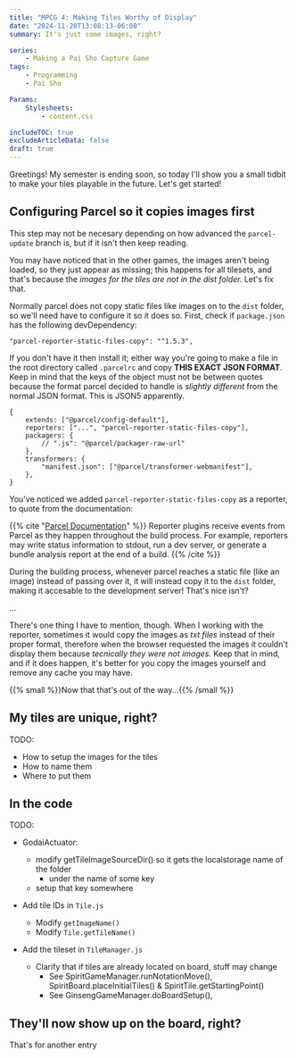 ```yaml
---
title: "MPCG 4: Making Tiles Worthy of Display"
date: "2024-11-20T13:08:13-06:00"
summary: It's just some images, right?

series:
    - Making a Pai Sho Capture Game
tags:
    - Programming
    - Pai Sho

Params:
    Stylesheets:
        - content.css

includeTOC: true
excludeArticleData: false
draft: true
---
```


Greetings! My semester is ending soon, so today I'll show you a small tidbit to make your tiles playable in the future. Let's get started!

## Configuring Parcel so it copies images first

This step may not be necesary depending on how advanced the `parcel-update` branch is, but if it isn't then keep reading.

You may have noticed that in the other games, the images aren't being loaded, so they just appear as missing; this happens for all tilesets, and that's because the _images for the tiles are not in the dist folder._ Let's fix that.

Normally parcel does not copy static files like images on to the `dist` folder, so we'll need have to configure it so it does so. First, check if `package.json` has the following devDependency:

```
"parcel-reporter-static-files-copy": "^1.5.3",
```

If you don't have it then install it; either way you're going to make a file in the root directory called `.parcelrc` and copy **THIS EXACT JSON FORMAT**. Keep in mind that the keys of the object must not be between quotes because the format parcel decided to handle is _slightly different_ from the normal JSON format. This is JSON5 apparently.

```json5
{
    extends: ["@parcel/config-default"],
    reporters: ["...", "parcel-reporter-static-files-copy"],
    packagers: {
        // ".js": "@parcel/packager-raw-url"
    },
    transformers: {
        "manifest.json": ["@parcel/transformer-webmanifest"],
    },
}
```

You've noticed we added `parcel-reporter-static-files-copy` as a reporter, to quote from the documentation:

{{% cite "[Parcel Documentation](https://parceljs.org/plugin-system/reporter/)" %}}
Reporter plugins receive events from Parcel as they happen throughout the build process. For example, reporters may write status information to stdout, run a dev server, or generate a bundle analysis report at the end of a build.
{{% /cite %}}

During the building process, whenever parcel reaches a static file (like an image) instead of passing over it, it will instead copy it to the `dist` folder, making it accesable to the development server! That's nice isn't?

...

There's one thing I have to mention, though. When I working with the reporter, sometimes it would copy the images as _txt files_ instead of their proper format, therefore when the browser requested the images it couldn't display them because _tecnically they were not images._ Keep that in mind, and if it does happen, it's better for you copy the images yourself and remove any cache you may have.

{{% small %}}Now that that's out of the way...{{% /small %}}

## My tiles are unique, right?

TODO:

-   How to setup the images for the tiles
-   How to name them
-   Where to put them

## In the code

TODO:

-   GodaiActuator:

    -   modify getTileImageSourceDir() so it gets the localstorage name of the folder
        -   under the name of some key
    -   setup that key somewhere

-   Add tile IDs in `Tile.js`
    -   Modify `getImageName()`
    -   Modify `Tile.getTileName()`
-   Add the tileset in `TileManager.js`
    -   Clarify that if tiles are already located on board, stuff may change
        -   See SpiritGameManager.runNotationMove(), SpiritBoard.placeInitialTiles() & SpiritTile.getStartingPoint()
        -   See GinsengGameManager.doBoardSetup(),

## They'll now show up on the board, right?

That's for another entry
